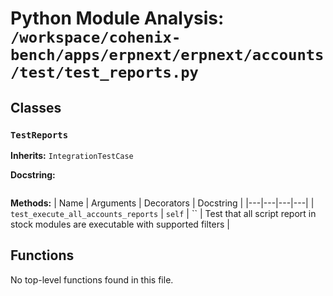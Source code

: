 # Python Module Analysis: `/workspace/cohenix-bench/apps/erpnext/erpnext/accounts/test/test_reports.py`

## Classes

### `TestReports`
**Inherits:** `IntegrationTestCase`


**Docstring:**
```

```

**Methods:**
| Name | Arguments | Decorators | Docstring |
|---|---|---|---|
| `test_execute_all_accounts_reports` | `self` | `` | Test that all script report in stock modules are executable with supported filters |





## Functions

No top-level functions found in this file.
